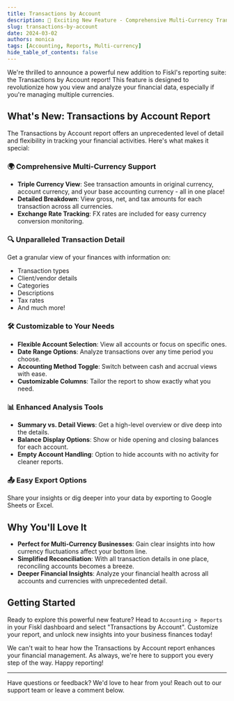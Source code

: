 ```yaml
---
title: Transactions by Account
description: 🎉 Exciting New Feature - Comprehensive Multi-Currency Transaction Reporting!
slug: transactions-by-account
date: 2024-03-02
authors: monica
tags: [Accounting, Reports, Multi-currency]
hide_table_of_contents: false
---
```


We're thrilled to announce a powerful new addition to Fiskl's reporting suite: the Transactions by Account report! This feature is designed to revolutionize how you view and analyze your financial data, especially if you're managing multiple currencies.

## What's New: Transactions by Account Report

The Transactions by Account report offers an unprecedented level of detail and flexibility in tracking your financial activities. Here's what makes it special:

### 🌍 Comprehensive Multi-Currency Support

- **Triple Currency View**: See transaction amounts in original currency, account currency, and your base accounting currency - all in one place!
- **Detailed Breakdown**: View gross, net, and tax amounts for each transaction across all currencies.
- **Exchange Rate Tracking**: FX rates are included for easy currency conversion monitoring.

### 🔍 Unparalleled Transaction Detail

Get a granular view of your finances with information on:

<!-- truncate -->

- Transaction types
- Client/vendor details
- Categories
- Descriptions
- Tax rates
- And much more!

### 🛠️ Customizable to Your Needs

- **Flexible Account Selection**: View all accounts or focus on specific ones.
- **Date Range Options**: Analyze transactions over any time period you choose.
- **Accounting Method Toggle**: Switch between cash and accrual views with ease.
- **Customizable Columns**: Tailor the report to show exactly what you need.

### 📊 Enhanced Analysis Tools

- **Summary vs. Detail Views**: Get a high-level overview or dive deep into the details.
- **Balance Display Options**: Show or hide opening and closing balances for each account.
- **Empty Account Handling**: Option to hide accounts with no activity for cleaner reports.

### 📤 Easy Export Options

Share your insights or dig deeper into your data by exporting to Google Sheets or Excel.

## Why You'll Love It

- **Perfect for Multi-Currency Businesses**: Gain clear insights into how currency fluctuations affect your bottom line.
- **Simplified Reconciliation**: With all transaction details in one place, reconciling accounts becomes a breeze.
- **Deeper Financial Insights**: Analyze your financial health across all accounts and currencies with unprecedented detail.

## Getting Started

Ready to explore this powerful new feature? Head to `Accounting > Reports` in your Fiskl dashboard and select "Transactions by Account". Customize your report, and unlock new insights into your business finances today!

We can't wait to hear how the Transactions by Account report enhances your financial management. As always, we're here to support you every step of the way. Happy reporting!

---

Have questions or feedback? We'd love to hear from you! Reach out to our support team or leave a comment below.